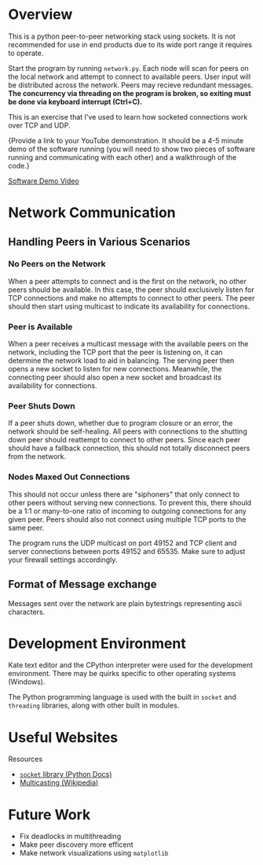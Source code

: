 # Overview

This is a python peer-to-peer networking stack using sockets. It is not recommended for use in end products due to its wide port range it requires to operate.

Start the program by running `network.py`. Each node will scan for peers on the local network and attempt to connect to available peers. User input will be distributed across the network. Peers may recieve redundant messages. **The concurrency via threading on the program is broken, so exiting must be done via keyboard interrupt (Ctrl+C).**

This is an exercise that I've used to learn how socketed connections work over TCP and UDP.

{Provide a link to your YouTube demonstration.  It should be a 4-5 minute demo of the software running (you will need to show two pieces of software running and communicating with each other) and a walkthrough of the code.}

[Software Demo Video](http://youtube.link.goes.here)

# Network Communication

## Handling Peers in Various Scenarios

### No Peers on the Network
When a peer attempts to connect and is the first on the network,
no other peers should be available. In this case, the peer should
exclusively listen for TCP connections and make no attempts to connect to other peers.
The peer should then start using multicast to indicate its availability for connections.

### Peer is Available
When a peer receives a multicast message with the available peers on the network,
including the TCP port that the peer is listening on, it can determine the network load to aid in balancing.
The serving peer then opens a new socket to listen for new connections.
Meanwhile, the connecting peer should also open a new socket and broadcast its availability for connections.

### Peer Shuts Down
If a peer shuts down, whether due to program closure or an error,
the network should be self-healing. All peers with connections to the shutting down peer should reattempt to connect to other peers.
Since each peer should have a fallback connection, this should not totally disconnect peers from the network.

### Nodes Maxed Out Connections
This should not occur unless there are "siphoners" that only connect to other peers without serving new connections.
To prevent this, there should be a 1:1 or many-to-one ratio of incoming to outgoing connections for any given peer.
Peers should also not connect using multiple TCP ports to the same peer.


The program runs the UDP multicast on port 49152 and TCP client and server connections between ports 49152 and 65535.
Make sure to adjust your firewall settings accordingly.

## Format of Message exchange
Messages sent over the network are plain bytestrings representing ascii characters.

# Development Environment

Kate text editor and the CPython interpreter were used for the development environment.
There may be quirks specific to other operating systems (Windows).

The Python programming language is used with the built in `socket` and `threading` libraries, along with other built in modules.

# Useful Websites

Resources

* [`socket` library (Python Docs)](https://docs.python.org/3/library/socket.html#module-socket)
* [Multicasting (Wikipedia)](https://en.wikipedia.org/wiki/Multicast)

# Future Work

* Fix deadlocks in multithreading
* Make peer discovery more efficent
* Make network visualizations using `matplotlib`

